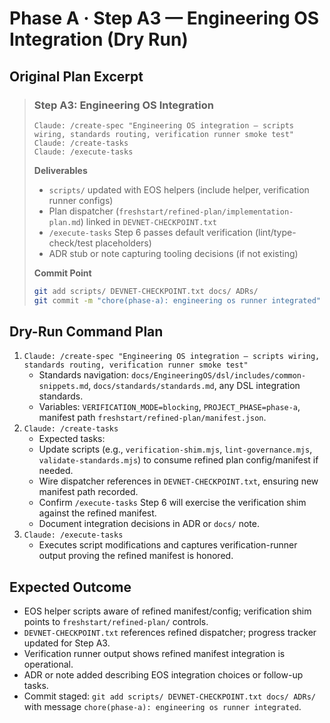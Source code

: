 # Phase A · Step A3 — Engineering OS Integration (Dry Run)

## Original Plan Excerpt

> ### Step A3: Engineering OS Integration
> ```claude
> Claude: /create-spec "Engineering OS integration — scripts wiring, standards routing, verification runner smoke test"
> Claude: /create-tasks
> Claude: /execute-tasks
> ```
>
> **Deliverables**
> - `scripts/` updated with EOS helpers (include helper, verification runner configs)
> - Plan dispatcher (`freshstart/refined-plan/implementation-plan.md`) linked in `DEVNET-CHECKPOINT.txt`
> - `/execute-tasks` Step 6 passes default verification (lint/type-check/test placeholders)
> - ADR stub or note capturing tooling decisions (if not existing)
>
> **Commit Point**
> ```bash
> git add scripts/ DEVNET-CHECKPOINT.txt docs/ ADRs/
> git commit -m "chore(phase-a): engineering os runner integrated"
> ```

## Dry-Run Command Plan

1. `Claude: /create-spec "Engineering OS integration — scripts wiring, standards routing, verification runner smoke test"`
   - Standards navigation: `docs/EngineeringOS/dsl/includes/common-snippets.md`, `docs/standards/standards.md`, any DSL integration standards.
   - Variables: `VERIFICATION_MODE=blocking`, `PROJECT_PHASE=phase-a`, manifest path `freshstart/refined-plan/manifest.json`.
2. `Claude: /create-tasks`
   - Expected tasks:
    - Update scripts (e.g., `verification-shim.mjs`, `lint-governance.mjs`, `validate-standards.mjs`) to consume refined plan config/manifest if needed.
    - Wire dispatcher references in `DEVNET-CHECKPOINT.txt`, ensuring new manifest path recorded.
    - Confirm `/execute-tasks` Step 6 will exercise the verification shim against the refined manifest.
    - Document integration decisions in ADR or `docs/` note.
3. `Claude: /execute-tasks`
   - Executes script modifications and captures verification-runner output proving the refined manifest is honored.

## Expected Outcome

- EOS helper scripts aware of refined manifest/config; verification shim points to `freshstart/refined-plan/` controls.
- `DEVNET-CHECKPOINT.txt` references refined dispatcher; progress tracker updated for Step A3.
- Verification runner output shows refined manifest integration is operational.
- ADR or note added describing EOS integration choices or follow-up tasks.
- Commit staged: `git add scripts/ DEVNET-CHECKPOINT.txt docs/ ADRs/` with message `chore(phase-a): engineering os runner integrated`.
